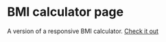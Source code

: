 # BMI calculator page

A version of a responsive BMI calculator.
[Check it out](https://inga-sinkeviciute.github.io/bmi/)

